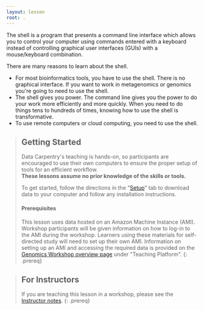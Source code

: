 ```yaml
---
layout: lesson
root: .
---
```


The shell is a program that presents a command line interface which allows you to control your computer using commands entered with a keyboard instead of controlling graphical user interfaces (GUIs) with a mouse/keyboard combination.

There are many reasons to learn about the shell.

- For most bioinformatics tools, you have to use the shell. There is no graphical interface. If you want to work in metagenomics or genomics you're going to need to use the shell.
- The shell gives you power. The command line gives you the power to do your work more efficiently and more quickly. When you need to do things tens to hundreds of times, knowing how to use the shell is transformative.
- To use remote computers or cloud computing, you need to use the shell.

> ## Getting Started
>
> Data Carpentry's teaching is hands-on, so participants are encouraged to use
> their own computers to ensure the proper setup of tools for an efficient 
> workflow. <br>**These lessons assume no prior knowledge of the skills or tools.**
>
> To get started, follow the directions in the "[Setup](setup/)" tab to 
> download data to your computer and follow any installation instructions.
>
> #### Prerequisites
>
> This lesson uses data hosted on an Amazon Machine Instance (AMI). Workshop participants will be given information on how
> to log-in to the AMI during the workshop. Learners using these materials for self-directed study will need to set up their own
> AMI. Information on setting up an AMI and accessing the required data is provided on the [Genomics Workshop overview page](http://www.datacarpentry.org/genomics-workshop/) under "Teaching Platform".
{: .prereq}

> ## For Instructors
> If you are teaching this lesson in a workshop, please see the 
> [Instructor notes](guide/).
{: .prereq}
